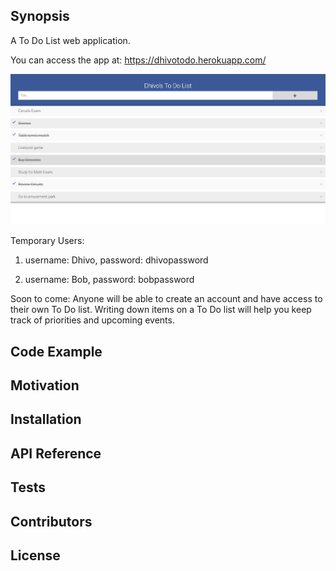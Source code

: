 ## Synopsis

A To Do List web application.

You can access the app at:
https://dhivotodo.herokuapp.com/

![Alt text](images/ToDoListApp.png?raw=true "Title")

Temporary Users:

1. username: Dhivo, password: dhivopassword

2. username: Bob, password: bobpassword

Soon to come:
Anyone will be able to create an account and have access to their own To Do list. 
Writing down items on a To Do list will help you keep track of priorities and upcoming events. 

## Code Example


## Motivation


## Installation


## API Reference


## Tests


## Contributors


## License
